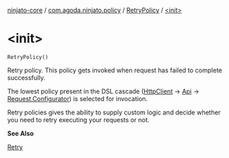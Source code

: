 [ninjato-core](../../index.md) / [com.agoda.ninjato.policy](../index.md) / [RetryPolicy](index.md) / [&lt;init&gt;](./-init-.md)

# &lt;init&gt;

`RetryPolicy()`

Retry policy.
This policy gets invoked when request has failed to complete successfully.

The lowest policy present in the DSL cascade ([HttpClient](../../com.agoda.ninjato.http/-http-client/index.md)
-&gt; [Api](../../com.agoda.ninjato/-api/index.md) -&gt; [Request.Configurator](../../com.agoda.ninjato.http/-request/-configurator/index.md)) is selected for invocation.

Retry policies gives the ability to supply custom logic and decide whether you need to retry executing
your requests or not.

**See Also**

[Retry](../-retry/index.md)

